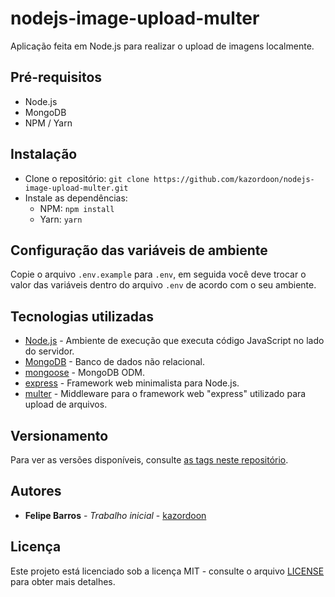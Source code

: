 # nodejs-image-upload-multer

Aplicação feita em Node.js para realizar o upload de imagens localmente.

## Pré-requisitos

- Node.js
- MongoDB
- NPM / Yarn

## Instalação

- Clone o repositório: `git clone https://github.com/kazordoon/nodejs-image-upload-multer.git`
- Instale as dependências:
	- NPM: `npm install`
	- Yarn: `yarn`

## Configuração das variáveis de ambiente

Copie o arquivo `.env.example` para `.env`, em seguida você deve trocar o valor das variáveis dentro do arquivo `.env` de acordo com o seu ambiente.

## Tecnologias utilizadas
- [Node.js](https://nodejs.org) - Ambiente de execução que executa código JavaScript no lado do servidor.
- [MongoDB](https://www.mongodb.com) - Banco de dados não relacional.
- [mongoose](https://mongoosejs.com) - MongoDB ODM.
- [express](https://expressjs.com) - Framework web minimalista para Node.js.
- [multer](https://github.com/expressjs/multer) - Middleware para o framework web "express" utilizado para upload de arquivos.

## Versionamento

Para ver as versões disponíveis, consulte [as tags neste repositório](https://github.com/kazordoon/nodejs-image-upload-multer/tags).

## Autores

- **Felipe Barros** - *Trabalho inicial* - [kazordoon](https://github.com/kazordoon)

## Licença

Este projeto está licenciado sob a licença MIT - consulte o arquivo [LICENSE](LICENSE) para obter mais detalhes.
